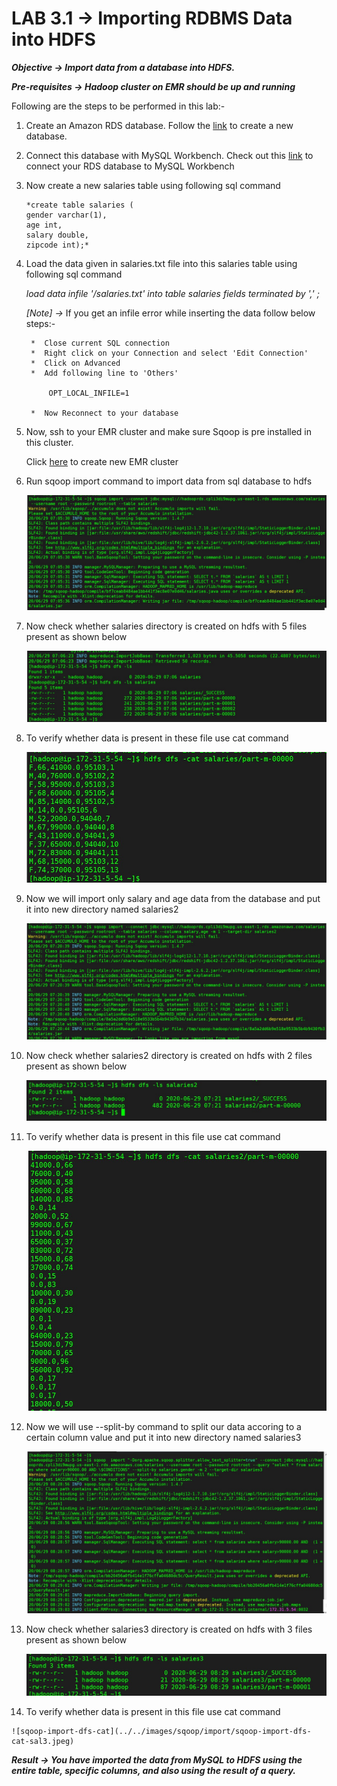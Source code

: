 # LAB 3.1 -> Importing RDBMS Data into HDFS

***Objective -> Import data from a database into HDFS.***

***Pre-requisites -> Hadoop cluster on EMR should be up and running***

Following are the steps to be performed in this lab:-

1. Create an Amazon RDS database. Follow the [link](https://github.com/prem1204/Pranay-CDAC/blob/aws-cloud/aws-services/rds-create-database.md) to create a new database.

2. Connect this database with MySQL Workbench. Check out this [link](https://github.com/prem1204/Pranay-CDAC/blob/aws-cloud/aws-services/rds-connect-db.md) to connect your RDS database to MySQL Workbench
   
3. Now create a new salaries table using following sql command

    ```
    *create table salaries (
    gender varchar(1),
    age int,
    salary double,
    zipcode int);*
    ```

4. Load the data given in salaries.txt file into this salaries table using following sql command

    *load data infile '<path-to-file>/salaries.txt' into table salaries fields terminated by ',' ;*

    *[Note] ->* If you get an infile error while inserting the data follow below steps:-

        *  Close current SQL connection
        *  Right click on your Connection and select 'Edit Connection'
        *  Click on Advanced
        *  Add following line to 'Others'

            OPT_LOCAL_INFILE=1

        *  Now Reconnect to your database

5. Now, ssh to your EMR cluster and make sure Sqoop is pre installed in this cluster. 

    Click [here](https://github.com/prem1204/Pranay-CDAC/blob/Big-Data/aws-services/emr-cluster-creation.md) to create new EMR cluster

6. Run sqoop import command to import data from sql database to hdfs

    ![sqoop-import](../../images/sqoop/import/sqoop-import.jpeg)

7. Now check whether salaries directory is created on hdfs with 5 files present as shown below

    ![sqoop-import-dfs-ls](../../images/sqoop/import/sqoop-import-dfs-ls.jpeg)

8. To verify whether data is present in these file use cat command

    ![sqoop-import-dfs-cat](../../images/sqoop/import/sqoop-import-dfs-cat.jpeg)

9. Now we will import only salary and age data from the database and put it into new directory named salaries2

    ![sqoop-import](../../images/sqoop/import/sqoop-import-sal-age.jpeg)

10. Now check whether salaries2 directory is created on hdfs with 2 files present as shown below

    ![sqoop-import-dfs-ls](../../images/sqoop/import/sqoop-import-dfs-ls-sal2.jpeg)

11. To verify whether data is present in this file use cat command

    ![sqoop-import-dfs-cat](../../images/sqoop/import/sqoop-import-dfs-cat-sal2.jpeg)

12. Now we will use --split-by command to split our data accoring to a certain column value and put it into new directory named salaries3

    ![sqoop-import](../../images/sqoop/import/sqoop-import-sal3.jpeg)

13. Now check whether salaries3 directory is created on hdfs with 3 files present as shown below

    ![sqoop-import-dfs-ls](../../images/sqoop/import/sqoop-import-dfs-ls-sal3.jpeg)

14.  To verify whether data is present in this file use cat command
     
    ![sqoop-import-dfs-cat](../../images/sqoop/import/sqoop-import-dfs-cat-sal3.jpeg)


***Result -> You have imported the data from MySQL to HDFS using the entire table, specific columns, and also using the result of a query.***
